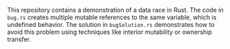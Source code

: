 This repository contains a demonstration of a data race in Rust. The code in `bug.rs` creates multiple mutable references to the same variable, which is undefined behavior. The solution in `bugSolution.rs` demonstrates how to avoid this problem using techniques like interior mutability or ownership transfer.
